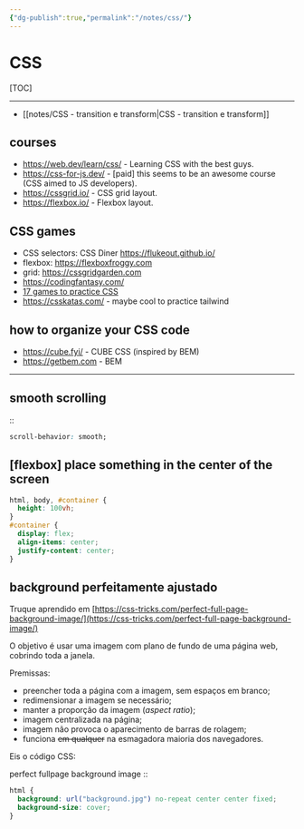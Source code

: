 ```yaml
---
{"dg-publish":true,"permalink":"/notes/css/"}
---
```


# CSS

[TOC]

---

- [[notes/CSS - transition e transform\|CSS - transition e transform]]


## courses

- <https://web.dev/learn/css/> - Learning CSS with the best guys.
- <https://css-for-js.dev/> - [paid] this seems to be an awesome course (CSS aimed to JS developers).
- <https://cssgrid.io/> - CSS grid layout.
- <https://flexbox.io/> - Flexbox layout.



## CSS games

- CSS selectors: CSS Diner <https://flukeout.github.io/>
- flexbox: <https://flexboxfroggy.com>
- grid: <https://cssgridgarden.com>
- <https://codingfantasy.com/>
- [17 games to practice CSS](https://bookercodes.hashnode.dev/css-practice?source=tw0922#heading-try-one-of-these-17-games-to-practice-css)
- <https://csskatas.com/> - maybe cool to practice tailwind


## how to organize your CSS code

- <https://cube.fyi/> - CUBE CSS (inspired by BEM)
- <https://getbem.com> - BEM


---

<!-- basicblock-start oid="ObsRsO8RujveTSFrhYQjpQwk" -->
## smooth scrolling
::
```css
scroll-behavior: smooth;
```
<!-- basicblock-end -->


## [flexbox] place something in the center of the screen

```css
html, body, #container {
  height: 100vh;
}
#container {
  display: flex;
  align-items: center;
  justify-content: center;
}
```



## background perfeitamente ajustado

Truque aprendido em [https://css-tricks.com/perfect-full-page-background-image/](https://css-tricks.com/perfect-full-page-background-image/)

O objetivo é usar uma imagem com plano de fundo de uma página web, cobrindo toda a janela.

Premissas:
- preencher toda a página com a imagem, sem espaços em branco;
- redimensionar a imagem se necessário;
- manter a proporção da imagem (_aspect ratio_);
- imagem centralizada na página;
- imagem não provoca o aparecimento de barras de rolagem;
- funciona ~~em qualquer~~ na esmagadora maioria dos navegadores.

Eis o código CSS:

<!-- basicblock-start oid="Obs4sikA3Y4NWay2uozGSk7N" -->
perfect fullpage background image
::
```css
html {
  background: url("background.jpg") no-repeat center center fixed;
  background-size: cover;
}
```
<!-- basicblock-end -->
